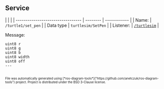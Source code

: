 <!--
File was automatically generated using 'ros-diagram-tools' project.
Project is distributed under the BSD 3-Clause license.
-->

## Service


|  |  |
| --------------------------------- | -------- | ------------ |
| Name: | `/turtle1/set_pen` |
| Data type | `turtlesim/SetPen` |
| Listener: | [`/turtlesim`](n__turtlesim.html) |

Message:
```
uint8 r
uint8 g
uint8 b
uint8 width
uint8 off
---


```



<font size="1">
    File was automatically generated using [*ros-diagram-tools*]("https://github.com/anetczuk/ros-diagram-tools") project.
    Project is distributed under the BSD 3-Clause license.
</font>
